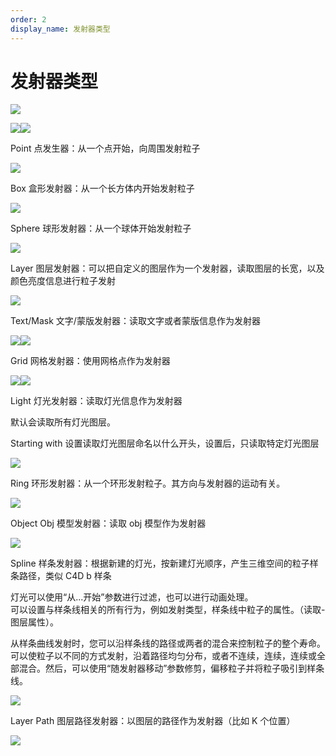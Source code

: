 ```yaml
---
order: 2
display_name: 发射器类型
---
```


# 发射器类型

![](https://mir.yuelili.com/user/AE/plugins/st/st-emitter.png)

![](https://mir.yuelili.com/user/AE/plugins/st/Emitter-types.jpg)![](http://cdn.yuelili.com/202020102320-C.png)

Point 点发生器：从一个点开始，向周围发射粒子

![](https://mir.yuelili.com/user/AE/plugins/particular/stardust-emitter-017.bmp)

Box 盒形发射器：从一个长方体内开始发射粒子

![](https://mir.yuelili.com/user/AE/plugins/particular/particular-045.bmp)

Sphere 球形发射器：从一个球体开始发射粒子

![](https://mir.yuelili.com/user/AE/plugins/particular/stardust-emitter-019.bmp)

Layer 图层发射器：可以把自定义的图层作为一个发射器，读取图层的长宽，以及颜色亮度信息进行粒子发射

![](https://mir.yuelili.com/user/AE/plugins/particular/stardust-particular-002.bmp)

Text/Mask 文字/蒙版发射器：读取文字或者蒙版信息作为发射器

![](https://mir.yuelili.com/user/source/2020/08/stardust-056.png)![](https://mir.yuelili.com/user/AE/plugins/particular/stardust-emitter-013.bmp)

Grid 网格发射器：使用网格点作为发射器

![](https://mir.yuelili.com/user/AE/plugins/particular/stardust-emitter-020.bmp)![](https://mir.yuelili.com/user/AE/plugins/particular/stardust-emitter-0221.bmp)

Light 灯光发射器：读取灯光信息作为发射器

默认会读取所有灯光图层。

Starting with 设置读取灯光图层命名以什么开头，设置后，只读取特定灯光图层

![](https://mir.yuelili.com/user/AE/plugins/particular/particular-041.bmp)

Ring 环形发射器：从一个环形发射粒子。其方向与发射器的运动有关。

![](https://mir.yuelili.com/user/AE/plugins/particular/stardust-emitter-027.bmp)

Object Obj 模型发射器：读取 obj 模型作为发射器

![](https://mir.yuelili.com/user/source/2020/08/stardust-057.png)

Spline 样条发射器：根据新建的灯光，按新建灯光顺序，产生三维空间的粒子样条路径，类似 C4D b 样条

灯光可以使用“从...开始”参数进行过滤，也可以进行动画处理。  
可以设置与样条线相关的所有行为，例如发射类型，样条线中粒子的属性。（读取-图层属性）。

从样条曲线发射时，您可以沿样条线的路径或两者的混合来控制粒子的整个寿命。可以使粒子以不同的方式发射，沿着路径均匀分布，或者不连续，连续，连续或全部混合。然后，可以使用“随发射器移动”参数修剪，偏移粒子并将粒子吸引到样条线。

![](https://mir.yuelili.com/user/AE/plugins/particular/stardust-emitter-028.bmp)

Layer Path 图层路径发射器：以图层的路径作为发射器（比如 K 个位置）

![](https://mir.yuelili.com/user/AE/plugins/particular/stardust-029.bmp)
